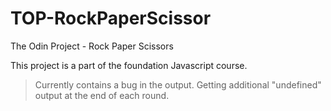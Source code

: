 # TOP-RockPaperScissor

The Odin Project - Rock Paper Scissors

This project is a part of the foundation Javascript course.


> Currently contains a bug in the output. Getting additional "undefined" output at the end of each round. 